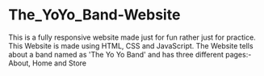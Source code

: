 # The_YoYo_Band-Website
This is a fully responsive website made just for fun rather just for practice. This Website is made using HTML, CSS and JavaScript. The Website tells about a band named as 'The Yo Yo Band' and has three different pages:- About, Home and Store
